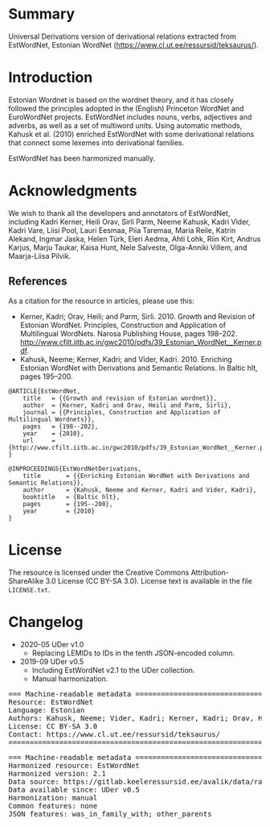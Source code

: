 # Summary

Universal Derivations version of derivational relations extracted from EstWordNet, Estonian WordNet (https://www.cl.ut.ee/ressursid/teksaurus/).


# Introduction

Estonian Wordnet is based on the wordnet theory, and it has closely followed the principles adopted in the (English) Princeton WordNet and EuroWordNet projects. EstWordNet includes nouns, verbs, adjectives and adverbs, as well as a set of multiword units. Using automatic methods, Kahusk et al. (2010) enriched EstWordNet with some derivational relations that connect some lexemes into derivational families.

EstWordNet has been harmonized manually.


# Acknowledgments

We wish to thank all the developers and annotators of EstWordNet, including Kadri Kerner, Heili Orav, Sirli Parm, Neeme Kahusk, Kadri Vider, Kadri Vare, Liisi Pool, Lauri Eesmaa, Piia Taremaa, Maria Reile, Katrin Alekand, Ingmar Jaska, Helen Türk, Eleri Aedma, Ahti Lohk, Riin Kirt, Andrus Karjus, Marju Taukar, Kaisa Hunt, Nele Salveste, Olga-Anniki Villem, and Maarja-Liisa Pilvik.


## References

As a citation for the resource in articles, please use this:

* Kerner, Kadri; Orav, Heili; and Parm, Sirli. 2010. Growth and Revision of Estonian WordNet. Principles, Construction and Application of Multilingual WordNets. Narosa Publishing House, pages 198–202. http://www.cfilt.iitb.ac.in/gwc2010/pdfs/39_Estonian_WordNet__Kerner.pdf.
* Kahusk, Neeme; Kerner, Kadri; and Vider, Kadri. 2010. Enriching Estonian WordNet with Derivations and Semantic Relations. In Baltic hlt, pages 195–200. 

```
@ARTICLE{EstWordNet,
    title   = {{Growth and revision of Estonian wordnet}},
    author  = {Kerner, Kadri and Orav, Heili and Parm, Sirli},
    journal = {{Principles, Construction and Application of Multilingual Wordnets}},
    pages   = {198--202},
    year    = {2010},
    url     = {http://www.cfilt.iitb.ac.in/gwc2010/pdfs/39_Estonian_WordNet__Kerner.pdf}
}

@INPROCEEDINGS{EstWordNetDerivations,
    title       = {{Enriching Estonian WordNet with Derivations and Semantic Relations}},
    author      = {Kahusk, Neeme and Kerner, Kadri and Vider, Kadri},
    booktitle   = {Baltic hlt},
    pages       = {195--200},
    year        = {2010}
}
```


# License

The resource is licensed under the Creative Commons Attribution-ShareAlike 3.0 License (CC BY-SA 3.0).
License text is available in the file `LICENSE.txt`.


# Changelog

* 2020-05 UDer v1.0
    * Replacing LEMIDs to IDs in the tenth JSON-encoded column.
* 2019-09 UDer v0.5
    * Including EstWordNet v2.1 to the UDer collection.
    * Manual harmonization.


<pre>
=== Machine-readable metadata =================================================
Resource: EstWordNet
Language: Estonian
Authors: Kahusk, Neeme; Vider, Kadri; Kerner, Kadri; Orav, Heili; Parm, Sirli
License: CC BY-SA 3.0
Contact: https://www.cl.ut.ee/ressursid/teksaurus/
===============================================================================
</pre>

<pre>
=== Machine-readable metadata =================================================
Harmonized resource: EstWordNet
Harmonized version: 2.1
Data source: https://gitlab.keeleressursid.ee/avalik/data/raw/master/estwn/estwn-et-2.1.0.wip.xml
Data available since: UDer v0.5
Harmonization: manual
Common features: none
JSON features: was_in_family_with; other_parents
